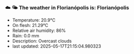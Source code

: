 ### ☁️ 🌤️  The weather in Florianópolis is: Florianópolis

- Temperature: 20.9°C
- On flesh: 21.29°C
- Relative air humidity: 86%
- Rain: 0.0 mm
- Description: Overcast clouds
- last updated: 2025-05-17T21:15:04.980323
